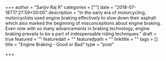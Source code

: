 +++
author = "Sanjiv Raj R"
categories = [""]
date = "2018-07-18T17:27:59+00:00"
description = "In the early era of motorcycling, motorcyclists used engine braking effectively to slow down their asphalt which also marked the beginning of misconceptions about engine braking. Even now with so many advancements in braking technology, engine braking prevails to be a part of indespensable riding techniques."
draft = true
featured = ""
featuredalt = ""
featuredpath = ""
linktitle = ""
tags = []
title = "Engine Braking - Good or Bad"
type = "post"

+++
